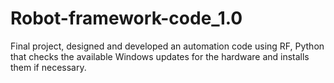 # Robot-framework-code_1.0
Final project, designed and developed an automation code using RF, Python that checks the available Windows updates for the hardware and installs them if necessary.
